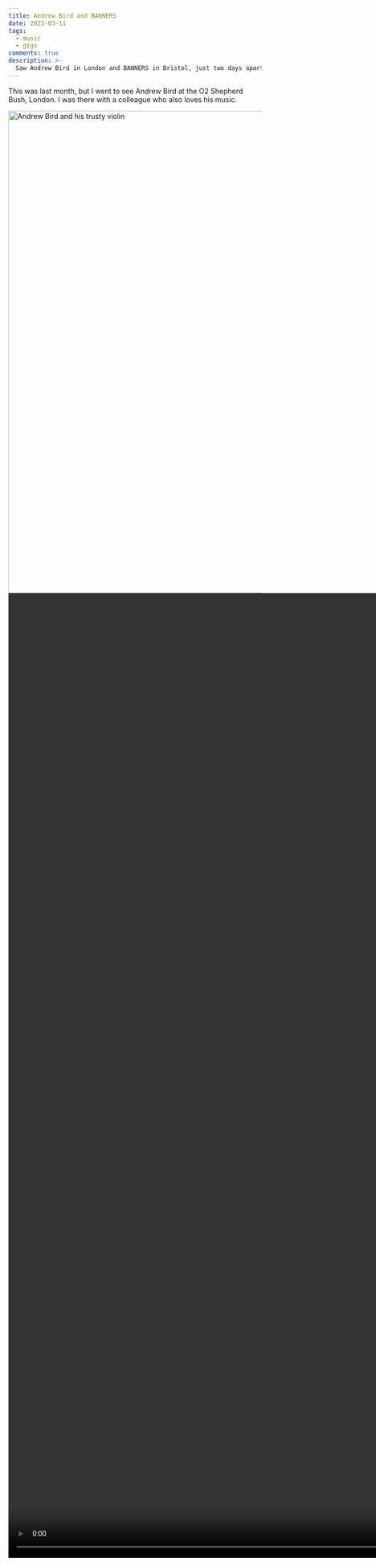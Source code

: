 ```yaml
---
title: Andrew Bird and BANNERS
date: 2023-03-11
tags:
  - music
  - gigs
comments: true
description: >-
  Saw Andrew Bird in London and BANNERS in Bristol, just two days apart.
---
```


This was last month, but I went to see Andrew Bird at the O2 Shepherd Bush,
London. I was there with a colleague who also loves his music.

<div className="mdx-image">
  <Image
    src="https://cdn.laymonage.com/personal/img/andrewbird_19223.jpeg"
    alt="Andrew Bird and his trusty violin"
    title="Andrew Bird and his trusty violin"
    width="720"
    height="960" />
</div>

<video controls width="1080" height="1920" aria-label="Andrew Bird playing the intro of Capsized" src="https://cdn.laymonage.com/personal/vid/andrewbird_19223.mp4" />

He's one of my favourite musicians **ever**, so I'm so glad to finally have seen
his live performance!

That was on the 19th of February. Two days later, I went to another gig.

It was BANNERS at Thekla, Bristol!

<div className="mdx-image">
  <Image
    src="https://cdn.laymonage.com/personal/img/banners_21223.jpeg"
    alt="Michael Nelson a.k.a. BANNERS"
    title="Michael Nelson a.k.a. BANNERS"
    width="960"
    height="720" />
</div>

<video controls width="1080" height="1920" aria-label="BANNERS playing their hit 'Someone to You'" src="https://cdn.laymonage.com/personal/vid/banners_21223.mp4" />

His music showed up on my Spotify back in 2016. There were only one EP and a
few singles, but I loved them so much. With the type of music he makes, I knew
he was going to be big. However, he kind of fell off my radar after about a
year or two.

Turns out, his 2017 single "Someone to You" went massive in 2020 thanks to a
trend on TikTok. From there on, he seemed to have blown up. I'm glad more people
are discovering his music!

I bought a t-shirt to support him. Oh, and did I tell you I got the setlist?

<div className="mdx-image">
  <Image
    src="https://cdn.laymonage.com/personal/img/setlist_21223.jpeg"
    alt="BANNERS T-Shirt and the gig setlist"
    title="BANNERS T-Shirt and the gig setlist"
    width="640"
    height="960" />
</div>
